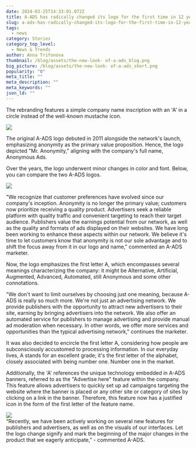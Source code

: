 ```yaml
---
date: 2024-03-25T14:33:01.072Z
title: A-ADS has radically changed its logo for the first time in 12 years
slug: a-ads-has-radically-changed-its-logo-for-the-first-time-in-12-years
tags:
  - news
category: Stories
category_top_level:
  - News & Trends
author: Anna Trifonova
thumbnail: /blog/assets/the-new-look- of-a-ads_blog.png
big_picture: /blog/assets/the-new-look- of-a-ads_short.png
popularity: "0"
meta_title: ""
meta_description: ""
meta_keywords: ""
json_ld: ""
---
```

The rebranding features a simple company name inscription with an 'A' in a circle instead of the well-known mustache icon.

![](/blog/assets/screenshot-9-.png)

The original A-ADS logo debuted in 2011 alongside the network's launch, emphasizing anonymity as the primary value proposition. Hence, the logo depicted "Mr. Anonymity," aligning with the company's full name, Anonymous Ads. 

Over the years, the logo underwent minor changes in color and font. Below, you can compare the two A-ADS logos.

![](/blog/assets/logos.png)

"We recognize that customer preferences have evolved since our company's inception. Anonymity is no longer the primary value; customers now prioritize receiving a quality product. Advertisers seek a reliable platform with quality traffic and convenient targeting to reach their target audience. Publishers value the earnings potential from our network, as well as the quality and formats of ads displayed on their websites. We have long been working to enhance these aspects within our network. We believe it's time to let customers know that anonymity is not our sole advantage and to shift the focus away from it in our logo and name," commented an A-ADS marketer.

Now, the logo emphasizes the first letter A, which encompasses several meanings characterizing the company: it might be Alternative, Artificial, Augmented, Advanced, Automated, still Anonymous and some other connotations. 

"We don't want to limit ourselves by choosing just one meaning, because A-ADS is really so much more. We're not just an advertising network. We provide publishers with the opportunity to attract new advertisers to their site, earning by bringing advertisers into the network. We also offer an automated service for publishers to manage advertising and provide manual ad moderation when necessary. In other words, we offer more services and opportunities than the typical advertising network," continues the marketer.

It was also decided to encircle the first letter A, considering how people are subconsciously accustomed to processing information. In our everyday lives, A stands for an excellent grade; it's the first letter of the alphabet, closely associated with being number one. Number one in the market.

Additionally, the 'A' references the unique technology embedded in A-ADS banners, referred to as the "Advertise here" feature within the company. This feature allows advertisers to quickly set up ad campaigns targeting the website where the banner is placed or any other site or category of sites by clicking on a link in the banner. Therefore, this feature now has a justified icon in the form of the first letter of the feature name.

![](https://lh7-us.googleusercontent.com/hVccODDFfqIDykbFF8YZHBgq8O-Q1drUejMffrmDbNJtmn9rg7rlmzjGureHe_TU6g7w9If62QoN_mV-npkscHuGA85mpr2rxV03uYnWY6hjtEZ6yjV1knOM63yQW4HMnR46n8ged_t6uRUtl9mTG7I)\
“Recently, we have been actively working on several new features for publishers and advertisers, as well as on the visuals of our interfaces. Let the logo change signify and mark the beginning of the major changes in the product that we eagerly anticipate,” - commented A-ADS.